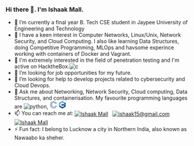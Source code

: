 ### Hi there 👋. I'm Ishaak Mall.<script src="https://www.hackthebox.eu/badge/119188"></script>

<!--
**ishaak15/ishaak15** is a ✨ _special_ ✨ repository because its `README.md` (this file) appears on your GitHub profile.

Here are some ideas to get you started:

-->

- 🔭 I’m currently a final year B. Tech CSE student in Jaypee University of Engineering and Technology
- 🌱 I have a keen interest in Computer Networks, Linux/Unix, Network Security, and Cloud Computing. I also like learning Data Structures, doing Competitive Programming, MLOps and havsome experince working with containers of Docker and Vagrant. 
- 🔐 I'm extremely interested in the field of penetration testing and I'm active on HacktheBox.<img src="https://miro.medium.com/max/400/1*UnSY7Y3WYHy5TKkUqj6XOA.jpeg" alt="c" width="20" height="20"/>
- 👯 I’m looking for job opportunities for my future.
- 🤔 I’m looking for help to develop projects related to cybersecurity and Cloud Devops.
- 💬 Ask me about Networking, Network Security, Cloud computing, Data Structures, and containerisation. My favourite programming languages are <img src="https://upload.wikimedia.org/wikipedia/commons/0/0a/Python.svg" alt="python" width="20" height="20"/>, <img src="https://github.com/devicons/devicon/blob/master/icons/c/c-original.svg" alt="c" width="20" height="20"/> <img src="https://github.com/devicons/devicon/blob/master/icons/cplusplus/cplusplus-original.svg" alt="cpp" width="20" height="20"/> 
- 📫 You can reach me at: <a href="https://www.linkedin.com/in/ishaak-mall-2034a/" target="blank"><img align="center" src="https://cdn.jsdelivr.net/npm/simple-icons@3.0.1/icons/linkedin.svg" alt="Ishaak Mall" height="20" width="20" /></a> &nbsp;
<a href="mailto:ishaak15@gmail.com" target="blank"><img align="center" src="https://cdn.jsdelivr.net/npm/simple-icons@3.0.1/icons/gmail.svg" alt="ishaak15@gmail.com" height="20" width="20" /></a>
<a href="https://www.instagram.com/_fireheart15_/" target="blank"><img align="center" src="https://cdn.jsdelivr.net/npm/simple-icons@3.0.1/icons/instagram.svg" alt="Ishaak Mall" height="20" width="20" /></a>
- ⚡ Fun fact: I belong to Lucknow a city in Northern India, also known as Nawaabo ka sheher.

